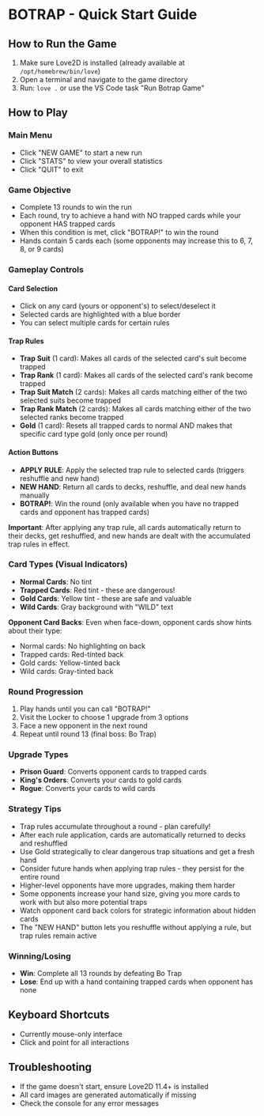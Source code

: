 # BOTRAP - Quick Start Guide

## How to Run the Game

1. Make sure Love2D is installed (already available at `/opt/homebrew/bin/love`)
2. Open a terminal and navigate to the game directory
3. Run: `love .` or use the VS Code task "Run Botrap Game"

## How to Play

### Main Menu
- Click "NEW GAME" to start a new run
- Click "STATS" to view your overall statistics
- Click "QUIT" to exit

### Game Objective
- Complete 13 rounds to win the run
- Each round, try to achieve a hand with NO trapped cards while your opponent HAS trapped cards
- When this condition is met, click "BOTRAP!" to win the round
- Hands contain 5 cards each (some opponents may increase this to 6, 7, 8, or 9 cards)

### Gameplay Controls

#### Card Selection
- Click on any card (yours or opponent's) to select/deselect it
- Selected cards are highlighted with a blue border
- You can select multiple cards for certain rules

#### Trap Rules
- **Trap Suit** (1 card): Makes all cards of the selected card's suit become trapped
- **Trap Rank** (1 card): Makes all cards of the selected card's rank become trapped  
- **Trap Suit Match** (2 cards): Makes all cards matching either of the two selected suits become trapped
- **Trap Rank Match** (2 cards): Makes all cards matching either of the two selected ranks become trapped
- **Gold** (1 card): Resets all trapped cards to normal AND makes that specific card type gold (only once per round)

#### Action Buttons
- **APPLY RULE**: Apply the selected trap rule to selected cards (triggers reshuffle and new hand)
- **NEW HAND**: Return all cards to decks, reshuffle, and deal new hands manually
- **BOTRAP!**: Win the round (only available when you have no trapped cards and opponent has trapped cards)

**Important**: After applying any trap rule, all cards automatically return to their decks, get reshuffled, and new hands are dealt with the accumulated trap rules in effect.

### Card Types (Visual Indicators)
- **Normal Cards**: No tint
- **Trapped Cards**: Red tint - these are dangerous!
- **Gold Cards**: Yellow tint - these are safe and valuable
- **Wild Cards**: Gray background with "WILD" text

**Opponent Card Backs**: Even when face-down, opponent cards show hints about their type:
- Normal cards: No highlighting on back
- Trapped cards: Red-tinted back
- Gold cards: Yellow-tinted back  
- Wild cards: Gray-tinted back

### Round Progression
1. Play hands until you can call "BOTRAP!"
2. Visit the Locker to choose 1 upgrade from 3 options
3. Face a new opponent in the next round
4. Repeat until round 13 (final boss: Bo Trap)

### Upgrade Types
- **Prison Guard**: Converts opponent cards to trapped cards
- **King's Orders**: Converts your cards to gold cards  
- **Rogue**: Converts your cards to wild cards

### Strategy Tips
- Trap rules accumulate throughout a round - plan carefully!
- After each rule application, cards are automatically returned to decks and reshuffled
- Use Gold strategically to clear dangerous trap situations and get a fresh hand
- Consider future hands when applying trap rules - they persist for the entire round
- Higher-level opponents have more upgrades, making them harder
- Some opponents increase your hand size, giving you more cards to work with but also more potential traps
- Watch opponent card back colors for strategic information about hidden cards
- The "NEW HAND" button lets you reshuffle without applying a rule, but trap rules remain active

### Winning/Losing
- **Win**: Complete all 13 rounds by defeating Bo Trap
- **Lose**: End up with a hand containing trapped cards when opponent has none

## Keyboard Shortcuts
- Currently mouse-only interface
- Click and point for all interactions

## Troubleshooting
- If the game doesn't start, ensure Love2D 11.4+ is installed
- All card images are generated automatically if missing
- Check the console for any error messages
